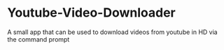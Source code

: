 # Youtube-Video-Downloader
A small app that can be used to download videos from youtube in HD via the command prompt
